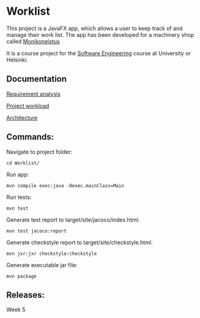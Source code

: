 # Worklist

This project is a JavaFX app, which allows a user to keep track of and manage their work list. The app has been developed for a machinery shop called [Monikoneistus](https://www.monikoneistus.fi/)

It is a course project for the [Software Engineering](https://ohjelmistotekniikka-hy.github.io/) course at University or Helsinki. 

## Documentation

[Requirement analysis](https://github.com/sarlijes/Worklist/blob/master/Documentation/requirement-analysis.md)

[Project workload](https://github.com/sarlijes/Worklist/blob/master/Documentation/Workload.md)

[Architecture](https://github.com/sarlijes/Worklist/blob/master/Documentation/Architecture.md)

## Commands:

Navigate to project folder:
```
cd Worklist/
```
Run app:
```
mvn compile exec:java -Dexec.mainClass=Main
```
Run tests:
```
mvn test
```

Generate test report to target/site/jacoco/index.html: 
```
mvn test jacoco:report
```
Generate checkstyle report to target/site/checkstyle.html: 
```
mvn jxr:jxr checkstyle:checkstyle
```
Generate executable jar file: 
```
mvn package
```
## Releases:
Week 5
